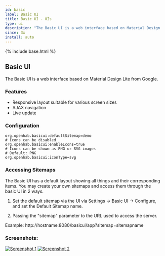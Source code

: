 ```yaml
---
id: basic
label: Basic UI
title: Basic UI - UIs
type: ui
description: "The Basic UI is a web interface based on Material Design Lite from Google."
since: 3x
install: auto
---
```


<!-- Attention authors: Do not edit directly. Please add your changes to the appropriate source repository -->

{% include base.html %}

## Basic UI

The Basic UI is a web interface based on Material Design Lite from Google.

### Features

- Responsive layout suitable for various screen sizes
- AJAX navigation
- Live update

### Configuration

```
org.openhab.basicui:defaultSitemap=demo
# Icons can be disabled
org.openhab.basicui:enableIcons=true
# Icons can be shown as PNG or SVG images
# Default: PNG
org.openhab.basicui:iconType=svg
```

### Accessing Sitemaps

The Basic UI has a default layout showing all things and their corresponding items. You may create your own sitemaps and access them through the basic UI in 2 ways.

1. Set the default sitemap via the UI via Settings -> Basic UI -> Configure, and set the Default Sitemap name.

2. Passing the "sitemap" parameter to the URL used to access the server.

Example: http://hostname:8080/basicui/app?sitemap=sitemapname


### Screenshots:

[![Screenshot 1](doc/screenshot-1.png)](doc/screenshot-1-full.png)
[![Screenshot 2](doc/screenshot-2.png)](doc/screenshot-2-full.png)


